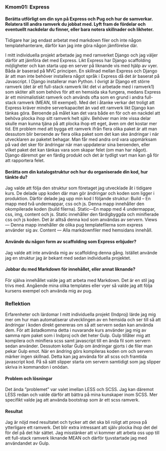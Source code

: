 ### Kmom01: Express
#### Berätta utförligt om din syn på Express och Pug och hur de samverkar. Relatera till andra ramverk du jobbat med. Lyft fram de fördelar och eventuellt nackdelar du finner, eller bara notera skillnader och likheter. 
Tidigare har jag endast arbetat med markdown filer och inte någon templatehanterare, därför kan jag inte göra någon jämförelse där. 

I mitt individuella projekt arbetade jag med ramverket Django och jag väljer därför att jämföra det med Express. Likt Express har Django scaffolding möjligheter och kan starta upp en server på liknande vis med hjälp av vyer. Båda är baserad på MVC principen. En skillnad mellan Express och Django är att man inte behöver installera något språk i Express då det är baserat på Javascript. I Django installerar man Python. I övrigt är Django ett större ramverk  (det är ett full-stack ramverk likt det vi arbetade med i ramverk1) som sköter allt som behövs för att en hemsida ska fungera, medans Express är ett minimalistiskt ramverk och används ofta som en grund i andra full-stack ramverk (MEAN, till exempel). Med det i åtanke verkar det troligt att Express kräver mindre serverkapacitet än vad ett ramverk likt Django kan tänkas göra. Beroende på målet kan det vara både en för och en nackdel att behöva plocka ihop sitt ramverk helt själv. Behöver man inte vissa delar skulle man kunna tjäna på att plocka ihop ett eget, även om det kostar mer tid. Ett problem med att bygga ett ramverk ifrån flera olika paket är att man dessutom blir beroende av flera olika paket som det kan ske ändringar i när utvecklaren av paketet behagar. Man får med andra ord vara uppmärksam på vad det sker för ändringar när man uppdaterar sina beroenden, eller vilket paket det kan tänkas vara som skapar felet (om man har något). Django däremot ger en färdig produkt och det är tydligt vart man kan gå för att rapportera felet. 

#### Berätta om din katalogstruktur och hur du organiserade din kod, hur tänkte du? 
Jag valde att följa den struktur som företaget jag utvecklade åt i tidigare kurs. De delade upp koden där man gör ändringar och koden som ligger i produktion. Därför delade jag upp min kod I följande struktur:
Build – En mapp med två undermappar, css och js. Denna mapp innehåller den okompilerade koden (build filerna).
Static—En mapp med 4 undermappar, css, img, content och js. Static innehåller den färdigbyggda och minifierade css och js koden. Det är alltså denna kod som användas av servern.
Views — Denna mapp innehåller de olika pug templatefilerna som express använder sig av.
Content — Alla markdownfiler med hemsidans innehåll.

#### Använde du någon form av scaffolding som Express erbjuder? 
Jag valde att inte använda mig av scaffolding denna gång. Istället använde jag en struktur jag är bekant med sedan individuella projektet.

#### Jobbar du med Markdown för innehållet, eller annat liknande? 
För själva innehållet valde jag att arbeta med Markdown. Det är en stil jag trivs med. Angående mina olika templates eller vyer så valde jag att följa kursens exempel och använda mig av pug. 

### Reflektion
Erfarenheter och lärdomar
I mitt individuella projekt (Indproj) lärde jag mig mer om hur man automatiserar utvecklingen av en hemsida och ser till så att ändringar i koden direkt genereras om så att servern sedan kan använda dem. För att åstadkomma detta i nuvarande kurs använder jag mig av samma npm paket som i Indproj och det heter Gulp. Gulp tillåter mig att kompilera och minifiera scss samt javascript till en ända fil som servern sedan använder. Dessutom kollar Gulp om ändringar gjorts i de filer man pekar Gulp emot. När en ändring görs kompileras koden om och servern märker ingen skillnad. Detta kan jag använda för all scss och framtida javascript kod. På så sätt slipper starta om servern samtidigt som jag slipper skriva in kommandon i onödan. 

#### Problem och lösningar
Det ända ”problemet” var valet imellan LESS och SCSS. Jag kan däremot LESS redan och valde därför att bättra på mina kunskaper inom SCSS. Mer specifikt valde jag att använda bootstrap som är ett scss ramverk.

#### Resultat
Jag är nöjd med resultatet och tycker att det ska bli roligt att prova på ytterligare ett ramverk. Det blir extra intressant att själv plocka ihop det del för del på det här sättet. Jag misstänker att vi kommer att arbeta oss upp till ett full-stack ramverk liknande MEAN och därför tjuvstartade jag med användandet av Gulp.